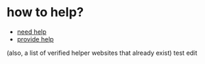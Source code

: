 
# how to help?

- [need help](/need-help/README.md)
- [provide help](/provide-help/README.md)


(also, a list of verified helper websites that already exist)
test edit
